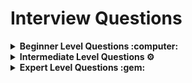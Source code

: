 # Interview Questions<b>

<details>
 <summary> <b> Beginner Level Questions :computer: </b>  </summary>
  
  1. What is a Cloud? 
  
  2. Explain various cloud service models.
  
  3. Explain various cloud deployment models.
 
  4. Explain difference between Google Cloud, Google Cloud Platform and GSuite.
 
  5. Explain GCP Global Infrastructure terminologies: Region, Availability Zone
 
  6. Explain Regional services vs Global Services 
 
  7. Explain Regional Resources vs Global Resources vs Zonal Resources
 
  8. How pricing works with Google Cloud Platform services? | Billing Account
  9. What is GCP CloudShell and when to use?
  10. What is GCP SDK? 
  11. Explain GCP Resource Hierarchy.
  12. What is a GCP Resource and GCP Resource Manager
  13. What are Resource Labels? 
  14. What is the difference between GCP Resource Labels and Tags? With atleast 2 use-cases
  15. <a href="https://cloud.google.com/compute/docs/faq#virtualcpu">What is a virtual CPU in Compute Engine? </a>
  16. <a href="https://cloud.google.com/compute/docs/faq#app_engine_gce">How do App Engine and Compute Engine relate to each other?? </a>
  17. <a href="https://cloud.google.com/compute/docs/faq#how_does_pricing_and_purchasing_work">How does pricing works for GCE? </a>
  18. <a href="https://cloud.google.com/compute/docs/faq#what_are_service_accounts">What are Service Accounts and when to use it? </a>
  19. <a href="https://cloud.google.com/compute/docs/faq#how_do_i_find_out_how_much_quota_i_have_used_or_have_left"> How do I find out how much quota I have used or have left? </a>
  20. <a href="https://cloud.google.com/compute/docs/faq#what_are_preemptible_vm_instances_and_how_are_preemptible_instances_different_than_normal_instances">What are Preemptible VM instances, and how are Preemptible instances different than normal instances?</a>
  21. <a href="https://cloud.google.com/compute/docs/faq#can_i_attach_my_persistent_disk_to_more_than_one_instance">Can I attach my persistent disk to more than one instance? </a>
  22. <a href="https://cloud.google.com/compute/docs/faq#when_should_i_use_persistent_disks_versus">When to use Persistent Disk vs Cloud Storage? </a>
  23. <a href="https://github.com/GoogleCloudPlatform/guest-agent/#metadata-scripts">What are Startup and Shutdown scripts in Google Compute Engine? Explain atleast 2 use-cases </a>
  24. How would you achieve high availability for Compute Engine hosted application?
  25. How would you enable auto-scaling for application hosted on Compute engine instance?
  26. How would you provision more than one Compute Engine instance? Explain all the possible ways.
  27. Explain different pricing options available for Compute Engine.
  28. How would you deploy an application on Google App Engine? Recommended practice?
  29. How many maximum number of App Engine Instance we can host per Project?
  30. What are the runtimes (programming languages) does Google App Engine supports? (Go | PHP | Java | Python | Node.js | Ruby | .NET)
  31. What is Google Kubernetes Engine? Explain about Data plain and Control plain components. </br>
  Google Kubernetes Engine is a powerful cluster manager and orchestration system for running Docker containers. It is designed to make it easy to deploy and manage containerized applications at scale. </br>
  32. How does the scheduling of workloads happen in GKE? </br>
  Workloads in GKE are scheduled using the Kubernetes scheduler. The scheduler looks at the resources that are required by each workload and then tries to find the best place to run it based on available resources. </br>
  33. Can you explain what a *Pod* is in the context of GKE? Explain some key features of Pod with one real world example.</br>
  A pod is a group of one or more containers that are deployed together on a single node in a Google Kubernetes Engine cluster. Pods are the smallest deployable units in GKE and are used to encapsulate and isolate application containers.</br>
  35. What is a deployment controller? Explain with example.</br>
  A deployment controller is a type of controller that is responsible for creating and managing deployments in a Google Kubernetes Engine cluster. A deployment controller can be used to create and manage both new deployments and existing deployments.</br>
  35. How would you configure load balancing for your application running on GKE cluster?</br>
  You can configure load balancing for your application running on GKE by creating a LoadBalancer Service object. This will create a Google Cloud Load Balancer that will distribute traffic evenly across the pods in your deployment.</br>
  37. When should you use persistent volumes in GKE cluster?</br>
  You should use persistent volumes in GKE when you need to store data that needs to be persisted even if the pod is deleted. For example, if you are running a database in a pod, you will want to use a persistent volume so that the data is not lost if the pod is deleted.</br>
  38. What’s the difference between ephemeral storage and persistent disk storage in GKE cluster?</br>
  Ephemeral storage is a type of storage that only lasts for the duration of a single pod’s lifetime. This means that any data stored in ephemeral storage will be lost when the pod is deleted. Persistent disk storage, on the other hand, is designed to be long-term storage that can outlast the lifetime of a single pod. This makes persistent disk storage a better option for storing data that needs to be preserved even if the pod is deleted.</br>
  39. What are some important configurable parameters that can affect the performance of your containerized applications running on GKE?</br>
      - *Number of replicas*: This parameter determines how many copies of your application will be running. More replicas will generally mean better performance, but it also depends on your application and how it scales.

      - *CPU and memory limits*: These parameters determine the maximum amount of resources that your application can use. If your application exceeds these limits, it may be throttled or even killed.
      - *The Image*: The base image that your application is built on can also affect performance. For example, using a lightweight image like Alpine Linux can help improve performance</br>
  40. Can you give me some examples of real-world applications that use Google Kubernetes Engine? </br>
      - Netflix, Etsy, The New York Times, Spotify, Ubisoft </br>
      
  41. What is a cluster and how does it relate to GKE?</br>
  A cluster in GKE is a group of Compute Engine instances that you can manage as a single unit. Clusters can range in size from a single instance to thousands of instances. You can use clusters to improve the availability and performance of your applications.</br>
  
  42. Where does GKE store node configuration data? </br>
  GKE stores node configuration data in JSON files called “config maps.” These config maps are stored in a GKE-specific location in Google Cloud Storage (GCS).</br>
  
  43. What is a master node and how does it differ from other types of nodes in GKE?</br>
  A *Master node* in GKE cluster is responsible for managing the cluster and all of the workloads running on it. Other types of nodes in GKE include worker nodes, which are used to run applications and services, and infra nodes, which are used to manage and monitor the cluster.</br>
  
  44. What happens if a node goes down while running containers on GKE? Is there any way to prevent this from happening?</br>
  If a node goes down while running containers on GKE, the containers will be automatically restarted on another node in the cluster. There is no way to prevent this from happening, but it is not typically a cause for concern as the containers will be quickly restarted on another node. </br>
  45. Identity and Access Management
  46. Virtual Private Cloud (VPC)
  47. Cloud Storage, Filestore
  48. Cloud SQL
  49. Cloud Spanner
  50. Cloud Storage Transfer Service
  51. Google BigQuery
  52. Google Kubernetes Engine, Google Container Registery
  53. Cloud MemoryStore, Cloud FileStore, Cloud DataStore, Cloud BigTable
  54. Cloud Dataprep
  55. Cloud Functions, Cloud Run
  56. Cloud Scheduler, Cloud Task
  57. Cloud Monitoring, Cloud Logging, Trace, Profiler
  58. CI CD Services: Cloud Build, Cloud Deploy, Container Registry
</details>
<details>
 <summary> <b> Intermediate Level Questions ⚙️ </b>  </summary>
  
</details>
<details>
 <summary> <b> Expert Level Questions :gem: </b>  </summary>
  
 </details> 
